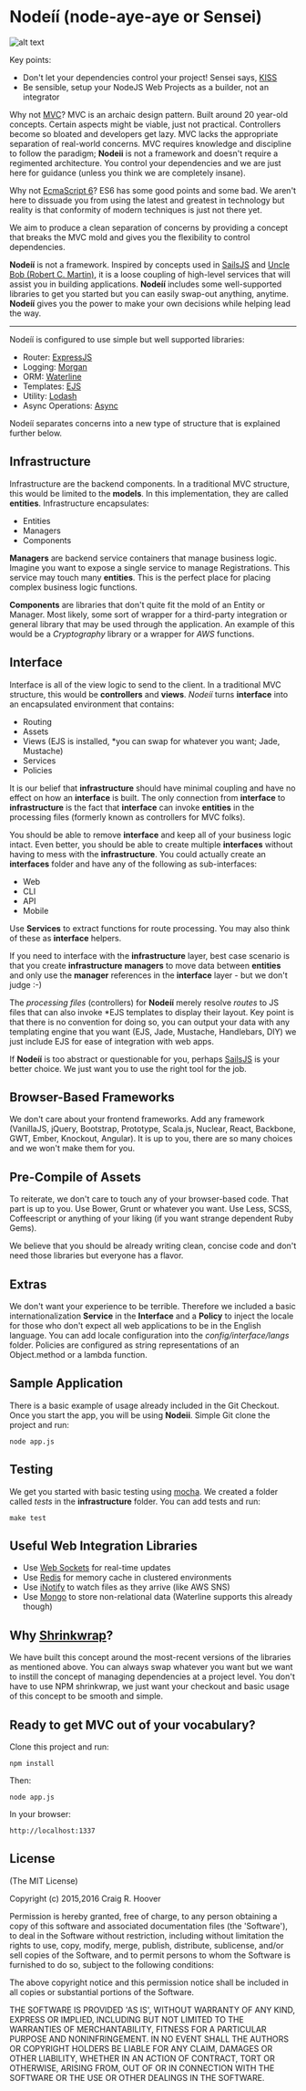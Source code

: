 Nodeíí (node-aye-aye or Sensei)
========

![alt text](http://craigrhoover.com/images/asciiayeaye.png "Aye Aye")


Key points:

* Don't let your dependencies control your project! Sensei says, [KISS](https://en.wikipedia.org/wiki/KISS_principle)
* Be sensible,  setup your NodeJS Web Projects as a builder, not an integrator

Why not [MVC](https://en.wikipedia.org/wiki/MVC)?  MVC is an archaic design pattern. Built around 20 year-old concepts. Certain aspects might be viable, just not practical. Controllers become so bloated and developers get lazy.  MVC lacks the appropriate separation of real-world concerns. MVC requires knowledge and discipline to follow the paradigm; __Nodeii__ is not a framework and doesn't require a regimented architecture. You control your dependencies and we are just here for guidance (unless you think we are completely insane).

Why not [EcmaScript 6](https://kangax.github.io/compat-table/es6/ "ES6")? ES6 has some good points and some bad.  We aren't here to dissuade you from using the latest and greatest in technology but reality is that conformity of modern techniques is just not there yet.

We aim to produce a clean separation of concerns by providing a concept that breaks the MVC mold and gives you the flexibility to control dependencies.

__Nodeíí__ is not a framework. Inspired by concepts used in [SailsJS](http://sailsjs.org/ "SailsJS") and [Uncle Bob (Robert C. Martin)](https://www.youtube.com/watch?v=asLUTiJJqdE), it is a loose coupling of high-level services that will assist you in building applications. __Nodeíí__ includes some well-supported libraries to get you started but you can easily swap-out anything, anytime. __Nodeíí__ gives you the power to make your own decisions while helping lead the way.

_____________________________________________________

Nodeíí is configured to use simple but well supported libraries:

- Router: [ExpressJS](http://expressjs.com/ "ExpressJS")
- Logging: [Morgan](https://github.com/expressjs/morgan "Morgan")
- ORM: [Waterline](https://github.com/balderdashy/waterline "Waterline")
- Templates: [EJS](https://github.com/tj/ejs "EJS")
- Utility: [Lodash](https://lodash.com/ "lodash")
- Async Operations: [Async](https://github.com/caolan/async "Async")

Nodeíí separates concerns into a new type of structure that is explained further below.

Infrastructure
---------------
Infrastructure are the backend components.  In a traditional MVC structure, this would be limited to the __models__. In this implementation, they are called __entities__.  Infrastructure encapsulates:

- Entities
- Managers
- Components

__Managers__ are backend service containers that manage business logic.  Imagine you want to expose a single service to manage Registrations.  This service may touch many __entities__. This is the perfect place for placing complex business logic functions.

__Components__ are libraries that don't quite fit the mold of an Entity or Manager.  Most likely, some sort of wrapper for a third-party integration or general library that may be used through the application.  An example of this would be a _Cryptography_ library or a wrapper for _AWS_ functions.

Interface
---------------
Interface is all of the view logic to send to the client.  In a traditional MVC structure, this would be __controllers__  and __views__. _Nodeíí_ turns __interface__ into an encapsulated environment that contains:

- Routing
- Assets
- Views (EJS is installed, *you can swap for whatever you want; Jade, Mustache)
- Services
- Policies

It is our belief that __infrastructure__ should have minimal coupling and have no effect on how an __interface__ is built. The only connection from __interface__ to __infrastructure__ is the fact that __interface__ can invoke __entities__ in the processing files (formerly known as controllers for MVC folks). 

You should be able to remove __interface__ and keep all of your business logic intact.  Even better, you should be able to create multiple __interfaces__ without having to mess with the __infrastructure__.  You could actually create an __interfaces__ folder and have any of the following as sub-interfaces:

- Web
- CLI
- API
- Mobile

Use __Services__ to extract functions for route processing. You may also think of these as __interface__ helpers.

If you need to interface with the __infrastructure__ layer, best case scenario is that you create __infrastructure__ __managers__ to move data between __entities__ and only use  the __manager__ references in the __interface__ layer - but we don't judge :-)

The _processing files_ (controllers) for __Nodeíí__ merely resolve _routes_ to JS files that can also invoke *EJS templates to display their layout. Key point is that there is no convention for doing so, you can output your data with any templating engine that you want (EJS, Jade, Mustache, Handlebars, DIY) we just include EJS for ease of integration with web apps.

If __Nodeíí__ is too abstract or questionable for you, perhaps [SailsJS](http://sailsjs.org/) is your better choice. We just want you to use the right tool for the job.

Browser-Based Frameworks
---------------
We don't care about your frontend frameworks. Add any framework (VanillaJS, jQuery, Bootstrap, Prototype, Scala.js, Nuclear, React, Backbone, GWT, Ember, Knockout, Angular).  It is up to you, there are so many choices and we won't make them for you. 

Pre-Compile of Assets
---------------
To reiterate, we don't care to touch any of your browser-based code.  That part is up to you.  Use Bower, Grunt or whatever you want. Use Less, SCSS, Coffeescript or anything of your liking (if you want strange dependent Ruby Gems). 

We believe that you should be already writing clean, concise code and don't need those libraries but everyone has a flavor.

Extras
---------------
We don't want your experience to be terrible.  Therefore we included a basic internationalization __Service__ in the __Interface__ and a __Policy__ to inject the locale for those who don't expect all web applications to be in the English language. You can add locale configuration into the _config/interface/langs_ folder.  Policies are configured as string representations of an Object.method or a lambda function.

Sample Application
---------------
There is a basic example of usage already included in the Git Checkout.  Once you start the app, you will be using __Nodeii__. Simple Git clone the project and run:

    node app.js

Testing
---------------
We get you started with basic testing using [mocha](https://mochajs.org/ "mocha").  We created a folder called _tests_ in the __infrastructure__ folder.  You can add tests and run:

    make test
    
Useful Web Integration Libraries
---------------
- Use [Web Sockets](http://socket.io/docs/) for real-time updates
- Use [Redis](https://github.com/luin/ioredis) for memory cache in clustered environments
- Use [iNotify](https://github.com/yuanchuan/node-watch) to watch files as they arrive (like AWS SNS)
- Use [Mongo](http://mongoosejs.com/) to store non-relational data (Waterline supports this already though)

Why [Shrinkwrap](https://docs.npmjs.com/cli/shrinkwrap "Shrinkwrap")?
---------------
We have built this concept around the most-recent versions of the libraries as mentioned above.  You can always swap whatever you want but we want to instill the concept of managing dependencies at a project level.  You don't have to use NPM shrinkwrap, we just want your checkout and basic usage of this concept to be smooth and simple.

## Ready to get MVC out of your vocabulary?

Clone this project and run:

    npm install
   
Then:

    node app.js

In your browser:

    http://localhost:1337
    
License
---------------
(The MIT License)

Copyright (c) 2015,2016 Craig R. Hoover <crh3675 at gmail.com>

Permission is hereby granted, free of charge, to any person obtaining a copy of this software and associated documentation files (the 'Software'), to deal in the Software without restriction, including without limitation the rights to use, copy, modify, merge, publish, distribute, sublicense, and/or sell copies of the Software, and to permit persons to whom the Software is furnished to do so, subject to the following conditions:

The above copyright notice and this permission notice shall be included in all copies or substantial portions of the Software.

THE SOFTWARE IS PROVIDED 'AS IS', WITHOUT WARRANTY OF ANY KIND, EXPRESS OR IMPLIED, INCLUDING BUT NOT LIMITED TO THE WARRANTIES OF MERCHANTABILITY, FITNESS FOR A PARTICULAR PURPOSE AND NONINFRINGEMENT. IN NO EVENT SHALL THE AUTHORS OR COPYRIGHT HOLDERS BE LIABLE FOR ANY CLAIM, DAMAGES OR OTHER LIABILITY, WHETHER IN AN ACTION OF CONTRACT, TORT OR OTHERWISE, ARISING FROM, OUT OF OR IN CONNECTION WITH THE SOFTWARE OR THE USE OR OTHER DEALINGS IN THE SOFTWARE.    
